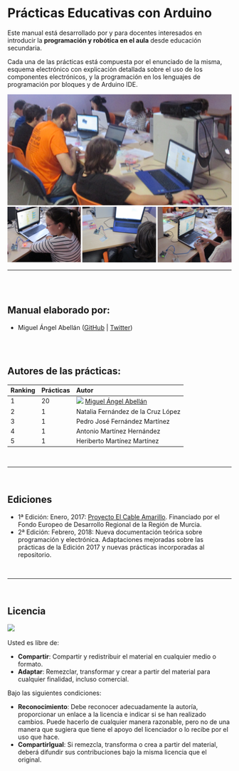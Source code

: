 # Prácticas Educativas con Arduino

Este manual está desarrollado por y para docentes interesados en introducir la **programación y robótica en el aula** desde educación secundaria.

Cada una de las prácticas está compuesta por el enunciado de la misma, esquema electrónico con explicación detallada sobre el uso de los componentes electrónicos, y la programación en los lenguajes de programación por bloques y de Arduino IDE.

![](assets/portada.png)


---


<br><br>


## Manual elaborado por:

* Miguel Ángel Abellán ([GitHub](https://github.com/migueabellan) | [Twitter](https://twitter.com/migueabellan))


<br><br>


## Autores de las prácticas:

| Ranking | Prácticas | Autor | 
| :---    | :---      | :---  |
| 1       | 20        | ![](https://avatars0.githubusercontent.com/u/12022187?s=20)  [Miguel Ángel Abellán](Autores/README.md#miguel-ángel-abellán) |
| 2       | 1         | Natalia Fernández de la Cruz López |
| 3       | 1         | Pedro José Fernández Martínez |
| 4       | 1         | Antonio Martínez Hernández |
| 5       | 1         | Heriberto Martínez Martínez |



<br>

---

<br>

## Ediciones

* 1ª Edición: Enero, 2017: [Proyecto El Cable Amarillo](https://github.com/ElCableAmarillo/Listado-de-practicas). Financiado por el Fondo Europeo de Desarrollo Regional de la Región de Murcia. 
* 2ª Edición: Febrero, 2018: Nueva documentación teórica sobre programación y electrónica. Adaptaciones mejoradas sobre las prácticas de la Edición 2017 y nuevas prácticas incorporadas al repositorio.

<br>

---

<br>

## Licencia

<img src="http://i.creativecommons.org/l/by-sa/4.0/88x31.png" />

Usted es libre de:

* **Compartir**: Compartir y redistribuir el material en cualquier medio o formato.
* **Adaptar**: Remezclar, transformar y crear a partir del material para cualquier finalidad, incluso comercial.

Bajo las siguientes condiciones:

* **Reconocimiento**: Debe reconocer adecuadamente la autoría, proporcionar un enlace a la licencia e indicar si se han realizado cambios. Puede hacerlo de cualquier manera razonable, pero no de una manera que sugiera que tiene el apoyo del licenciador o lo recibe por el uso que hace.
* **CompartirIgual**: Si remezcla, transforma o crea a partir del material, deberá difundir sus contribuciones bajo la misma licencia que el original.